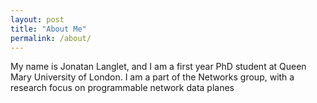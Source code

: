 ```yaml
---
layout: post
title: "About Me"
permalink: /about/
---
```


My name is Jonatan Langlet, and I am a first year PhD student at Queen Mary University of London.
I am a part of the Networks group, with a research focus on programmable network data planes
